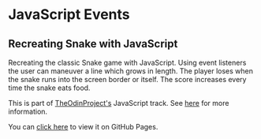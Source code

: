 # JavaScript Events
## Recreating Snake with JavaScript

Recreating the classic Snake game with JavaScript. Using event listeners the user can maneuver a line which grows in length. The player loses when the snake runs into the screen border or itself. The score increases every time the snake eats food.

This is part of [TheOdinProject's](http://www.theodinproject.com) JavaScript track. See [here](https://www.theodinproject.com/courses/javascript-and-jquery/lessons/jquery-and-the-dom?ref=lc-pb) for more information. 

You can [click here](https://105ron.github.io/snake/) to view it on GitHub Pages.
